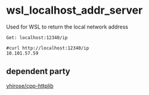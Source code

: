 # wsl_localhost_addr_server
Used for WSL to return the local network address

`Get: localhost:12340/ip`

```
#curl http://localhost:12340/ip
10.101.57.59
```

## dependent party

[yhirose/cpp-httplib](https://github.com/yhirose/cpp-httplib)
